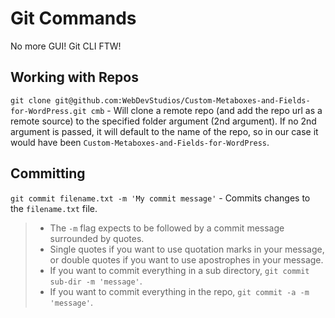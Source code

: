 Git Commands
====

No more GUI! Git CLI FTW!

Working with Repos
----

`git clone git@github.com:WebDevStudios/Custom-Metaboxes-and-Fields-for-WordPress.git cmb` - Will clone a remote repo (and add the repo url as a remote source) to the specified folder argument (2nd argument). If no 2nd argument is passed, it will default to the name of the repo, so in our case it would have been `Custom-Metaboxes-and-Fields-for-WordPress`.

Committing
----

`git commit filename.txt -m 'My commit message'` - Commits changes to the `filename.txt` file.  

> * The `-m` flag expects to be followed by a commit message surrounded by quotes.
> * Single quotes if you want to use quotation marks in your message, or double quotes if you want to use apostrophes in your message.
> * If you want to commit everything in a sub directory, `git commit sub-dir -m 'message'`.
> * If you want to commit everything in the repo, `git commit -a -m 'message'`.